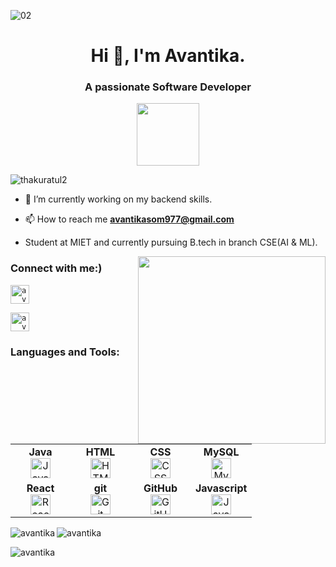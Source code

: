 
![02](https://images.unsplash.com/photo-1517694712202-14dd9538aa97?ixlib=rb-4.0.3&ixid=MnwxMjA3fDB8MHxwaG90by1wYWdlfHx8fGVufDB8fHx8&auto=format&fit=crop&w=1170&q=80)

<h1 align="center">Hi 👋,  I'm Avantika.</h1>
<h3 align="center">A passionate Software Developer </h3>
<div id="header" align="center">
  <img src="https://i.pinimg.com/originals/e7/26/c7/e726c74ac081eed50feee1433d12c998.gif" width="100"/>
</div>

<p align="left"> <img src="https://komarev.com/ghpvc/?username=thakuratul2&label=Profile%20views&color=0e75b6&style=flat" alt="thakuratul2" /> </p>



- 🔭 I’m currently working on my backend skills.

- 📫 How to reach me **avantikasom977@gmail.com**

- Student at MIET and currently pursuing B.tech in branch CSE(AI & ML).
<div id="header" >
  <img align="right" src="https://res.cloudinary.com/practicaldev/image/fetch/s--2bZIjPGC--/c_limit%2Cf_auto%2Cfl_progressive%2Cq_66%2Cw_880/https://dev-to-uploads.s3.amazonaws.com/i/d4tvukbt5mra37cvwklk.gif" width="300"/>
</div>
<h3 align="left">Connect with me:)</h3>
<p align="left">

<code><a href="https://www.linkedin.com/in/avantika-som-570819200/" target="blank"><img align="center" src="https://upload.wikimedia.org/wikipedia/commons/thumb/8/81/LinkedIn_icon.svg/2048px-LinkedIn_icon.svg.png" alt="avantika_som" height="30" width="30" /></a></code>
<!--<code><a href="https://instagram.com/thakuratul_28" target="blank"><img align="center" src="https://upload.wikimedia.org/wikipedia/commons/thumb/e/e7/Instagram_logo_2016.svg/768px-Instagram_logo_2016.svg.png" alt="thakuratul28" height="30" width="30" /></a></code>-->
<code><a href="https://www.hackerrank.com/avantikasom977" target="blank"><img align="center" src="https://images.g2crowd.com/uploads/product/image/social_landscape/social_landscape_dc8855248a4baee3ab92e3b9bf5273af/hackerrank-for-developers.png" alt="avantika" height="30" width="30" /></a></code>
</p>
<!--
<h3 align="left">Languages and Tools:</h3>
<table width="320px">
  <tbody>
    

        <tr valign="top">
            <td width="80px" align="center">
            <span><strong>Java</strong></span><br>
            <a href="https://www.java.com/en/" target="_blank" rel="noreferrer">
            <img height="32px" src="https://www.pngfind.com/pngs/m/74-744402_java-logo-png-transparent-svg-vector-freebie-supply.png"></a>
            </td>
            <!--td width="80px" align="center">
            <span><strong>Bootstrap</strong></span><br>
             <a href="https://getbootstrap.com" target="_blank" rel="noreferrer">
            <img height="32" src="https://upload.wikimedia.org/wikipedia/commons/thumb/b/b2/Bootstrap_logo.svg/1280px-Bootstrap_logo.svg.png"></a>
            </td>-->
            <td width="80px" align="center">
            <span><strong>HTML</strong></span><br>
              <a href="https://www.w3.org/html/" target="_blank" rel="noreferrer">
            <img height="32" src="https://cdn.jsdelivr.net/gh/devicons/devicon/icons/html5/html5-original.svg"></a>
            </td>
            <td width="80px" align="center">
            <span><strong>CSS</strong></span><br>
            <a href="https://www.w3schools.com/css/" target="_blank" rel="noreferrer">
            <img height="32px" src="https://cdn.jsdelivr.net/gh/devicons/devicon/icons/css3/css3-original.svg"></a>
               <td width="80px" align="center">
            <span><strong>MySQL</strong></span><br>
            <a href="https://www.mysql.com/" target="_blank" rel="noreferrer">
            <img height="32px" src="https://upload.wikimedia.org/wikipedia/commons/thumb/0/0a/MySQL_textlogo.svg/2560px-MySQL_textlogo.svg.png"></a>
            </td>
            </td>
            <!--
            <td width="80px" align="center">
            <span><strong>PHP</strong></span><br>
            <a href="https://www.php.net" target="_blank" rel="noreferrer">
            <img height="32px" src="https://upload.wikimedia.org/wikipedia/commons/thumb/2/27/PHP-logo.svg/2560px-PHP-logo.svg.png"></a>
            </td>-->
        </tr>
        <tr valign="top">
          <tr valign="top">
       <td width="80px" align="center">
            <span><strong>React</strong></span><br>
              <a href="https://reactjs.org/" target="_blank" rel="noreferrer">
            <img height="32px" src="https://upload.wikimedia.org/wikipedia/commons/thumb/a/a7/React-icon.svg/2300px-React-icon.svg.png"></a>
            </td>
           <td width="80px" align="center">
            <span><strong>git</strong></span><br>
              <a href="https://git-scm.com/" target="_blank" rel="noreferrer">
            <img height="32px" src="https://cdn.jsdelivr.net/gh/devicons/devicon/icons/git/git-plain.svg"></a>
            </td>
            <td width="80px" align="center">
            <span><strong>GitHub</strong></span><br>
              <a href="https://github.com/avantikasom" target="_blank" rel="noreferrer">
            <img height="32px" src="https://cdn.jsdelivr.net/gh/devicons/devicon/icons/github/github-original.svg"></a>
            </td>
            <td width="80px" align="center">
            <span><strong>Javascript</strong></span><br>
            <a href="https://developer.mozilla.org/en-US/docs/Web/JavaScript" target="_blank" rel="noreferrer">
            <img height="32px" src="https://upload.wikimedia.org/wikipedia/commons/thumb/d/d4/Javascript-shield.svg/1200px-Javascript-shield.svg.png"></a>
            </td>

           
      
        </tr>

   </tbody>     
  
</table>
-->

<h3 style="text-align: left;">Languages and Tools:</h3>
<table width="320px">
  <tbody>
    <tr valign="top">
      <td width="80px" align="center">
        <span><strong>Java</strong></span><br>
        <a href="https://www.java.com/en/" target="_blank" rel="noreferrer">
          <img height="32px" src="https://www.pngfind.com/pngs/m/74-744402_java-logo-png-transparent-svg-vector-freebie-supply.png" alt="Java">
        </a>
      </td>
      <td width="80px" align="center">
        <span><strong>HTML</strong></span><br>
        <a href="https://www.w3.org/html/" target="_blank" rel="noreferrer">
          <img height="32" src="https://cdn.jsdelivr.net/gh/devicons/devicon/icons/html5/html5-original.svg" alt="HTML">
        </a>
      </td>
      <td width="80px" align="center">
        <span><strong>CSS</strong></span><br>
        <a href="https://www.w3schools.com/css/" target="_blank" rel="noreferrer">
          <img height="32px" src="https://cdn.jsdelivr.net/gh/devicons/devicon/icons/css3/css3-original.svg" alt="CSS">
        </a>
      </td>
      <td width="80px" align="center">
        <span><strong>MySQL</strong></span><br>
        <a href="https://www.mysql.com/" target="_blank" rel="noreferrer">
          <img height="32px" src="https://upload.wikimedia.org/wikipedia/commons/thumb/0/0a/MySQL_textlogo.svg/2560px-MySQL_textlogo.svg.png" alt="MySQL">
        </a>
      </td>
    </tr>
    <tr valign="top">
      <td width="80px" align="center">
        <span><strong>React</strong></span><br>
        <a href="https://reactjs.org/" target="_blank" rel="noreferrer">
          <img height="32px" src="https://upload.wikimedia.org/wikipedia/commons/thumb/a/a7/React-icon.svg/2300px-React-icon.svg.png" alt="React">
        </a>
      </td>
      <td width="80px" align="center">
        <span><strong>git</strong></span><br>
        <a href="https://git-scm.com/" target="_blank" rel="noreferrer">
          <img height="32px" src="https://cdn.jsdelivr.net/gh/devicons/devicon/icons/git/git-plain.svg" alt="Git">
        </a>
      </td>
      <td width="80px" align="center">
        <span><strong>GitHub</strong></span><br>
        <a href="https://github.com/avantikasom" target="_blank" rel="noreferrer">
          <img height="32px" src="https://cdn.jsdelivr.net/gh/devicons/devicon/icons/github/github-original.svg" alt="GitHub">
        </a>
      </td>
      <td width="80px" align="center">
        <span><strong>Javascript</strong></span><br>
        <a href="https://developer.mozilla.org/en-US/docs/Web/JavaScript" target="_blank" rel="noreferrer">
          <img height="32px" src="https://upload.wikimedia.org/wikipedia/commons/thumb/d/d4/Javascript-shield.svg/1200px-Javascript-shield.svg.png" alt="JavaScript">
        </a>
      </td>
    </tr>
  </tbody>
</table>


<p><img align="left" src="https://github-readme-stats.vercel.app/api/top-langs?username=avantikasom&show_icons=true&locale=en&layout=compact&show_icons=true&theme=radical" alt="avantika" /></p>

<p>&nbsp;<img align="left" src="https://github-readme-stats.vercel.app/api?username=avantikasom&show_icons=true&locale=en&show_icons=true&theme=radical" alt="avantika" /></p>

<p><img align="center" src="https://github-readme-streak-stats.herokuapp.com/?user=avantikasom&&show_icons=true&theme=radical" alt="avantika" /></p>
